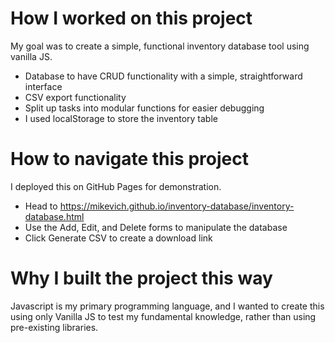 # How I worked on this project
My goal was to create a simple, functional inventory database tool using vanilla JS.
 * Database to have CRUD functionality with a simple, straightforward interface
 * CSV export functionality 
 * Split up tasks into modular functions for easier debugging
 * I used localStorage to store the inventory table

# How to navigate this project
I deployed this on GitHub Pages for demonstration.
 * Head to https://mikevich.github.io/inventory-database/inventory-database.html
 * Use the Add, Edit, and Delete forms to manipulate the database
 * Click Generate CSV to create a download link

# Why I built the project this way
Javascript is my primary programming language, and I wanted to create this using only Vanilla JS to test my fundamental knowledge, rather than using pre-existing libraries.
